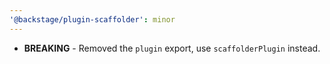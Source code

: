 ```yaml
---
'@backstage/plugin-scaffolder': minor
---
```


- **BREAKING** - Removed the `plugin` export, use `scaffolderPlugin` instead.
